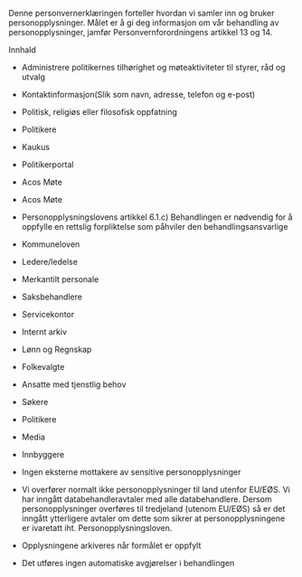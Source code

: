 <!-- title: Administrasjon av politikere i styrer, råd og utvalg -->


  

Denne personvernerklæringen forteller hvordan vi samler inn og bruker personopplysninger. Målet er å gi deg informasjon om vår behandling av personopplysninger, jamfør Personvernforordningens artikkel 13 og 14.

  

Innhald

*   Administrere politikernes tilhørighet og møteaktiviteter til styrer, råd og utvalg  
    
*   Kontaktinformasjon(Slik som navn, adresse, telefon og e-post)  
    
*   Politisk, religiøs eller filosofisk oppfatning  
    
*   Politikere  
    
*   Kaukus  
    
*   Politikerportal  
    
*   Acos Møte  
    
*   Acos Møte  
    
*   Personopplysningslovens artikkel 6.1.c) Behandlingen er nødvendig for å oppfylle en rettslig forpliktelse som påhviler den behandlingsansvarlige  
    
*   Kommuneloven  
    
*   Ledere/ledelse  
    
*   Merkantilt personale  
    
*   Saksbehandlere  
    
*   Servicekontor  
    
*   Internt arkiv  
    
*   Lønn og Regnskap  
    
*   Folkevalgte  
    
*   Ansatte med tjenstlig behov  
    
*   Søkere  
    
*   Politikere  
    
*   Media  
    
*   Innbyggere  
    
*   Ingen eksterne mottakere av sensitive personopplysninger  
    
*   Vi overfører normalt ikke personopplysninger til land utenfor EU/EØS. Vi har inngått databehandleravtaler med alle databehandlere. Dersom personopplysninger overføres til tredjeland (utenom EU/EØS) så er det inngått ytterligere avtaler om dette som sikrer at personopplysningene er ivaretatt iht. Personopplysningsloven.  
    
*   Opplysningene arkiveres når formålet er oppfylt  
    
*   Det utføres ingen automatiske avgjørelser i behandlingen